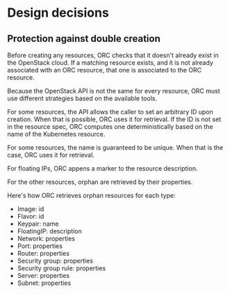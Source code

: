 # Design decisions

## Protection against double creation

Before creating any resources, ORC checks that it doesn't already exist in the OpenStack cloud. If a matching resource exists, and it is not already associated with an ORC resource, that one is associated to the ORC resource.

Because the OpenStack API is not the same for every resource, ORC must use different strategies based on the available tools.

For some resources, the API allows the caller to set an arbitrary ID upon creation. When that is possible, ORC uses it for retrieval. If the ID is not set in the resource spec, ORC computes one deterministically based on the name of the Kubernetes resource.

For some resources, the name is guaranteed to be unique. When that is the case, ORC uses it for retrieval.

For floating IPs, ORC appens a marker to the resource description.

For the other resources, orphan are retrieved by their properties.

Here's how ORC retrieves orphan resources for each type:
* Image: id
* Flavor: id
* Keypair: name
* FloatingIP: description
* Network: properties
* Port: properties
* Router: properties
* Security group: properties
* Security group rule: properties
* Server: properties
* Subnet: properties
